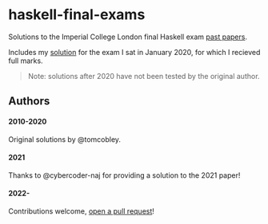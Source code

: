 # haskell-final-exams

Solutions to the Imperial College London final Haskell exam [past papers](https://www.doc.ic.ac.uk/~ajf/haskelltests/).

Includes my [solution](2020-hash-array-mapped-tries/Tries.hs) for the exam I sat in January 2020, for which I recieved full marks.

> Note: solutions after 2020 have not been tested by the original author.

## Authors

#### 2010-2020
Original solutions by @tomcobley.

#### 2021
Thanks to @cybercoder-naj for providing a solution to the 2021 paper! 

#### 2022-
Contributions welcome, [open a pull request](https://github.com/tomcobley/haskell-final-exams/pulls)!
